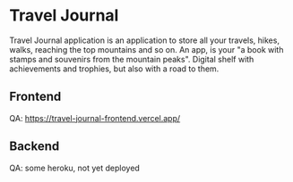 # Travel Journal
Travel Journal application is an application to store all your travels, hikes, walks, reaching the top mountains and so on. An app, is your "a book with stamps and souvenirs from the mountain peaks". Digital shelf with achievements and trophies, but also with a road to them.


## Frontend
QA: https://travel-journal-frontend.vercel.app/

## Backend
QA: some heroku, not yet deployed
